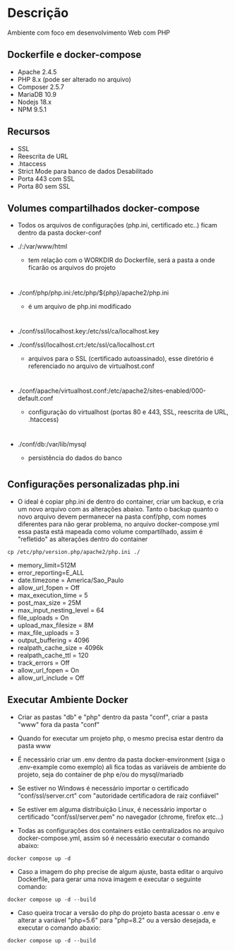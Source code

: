 # Descrição
Ambiente com foco em desenvolvimento Web com PHP

## Dockerfile e docker-compose
- Apache   2.4.5
- PHP      8.x (pode ser alterado no arquivo)
- Composer 2.5.7
- MariaDB  10.9
- Nodejs   18.x
- NPM      9.5.1

## Recursos
- SSL 
- Reescrita de URL
- .htaccess
- Strict Mode para banco de dados Desabilitado
- Porta 443 com SSL
- Porta 80 sem SSL

## Volumes compartilhados docker-compose

- Todos os arquivos de configurações (php.ini, certificado etc..) ficam dentro da pasta docker-conf

* ./:/var/www/html 
    * tem relação com o WORKDIR do Dockerfile, será a pasta a onde ficarão os arquivos do projeto

    #

* ./conf/php/php.ini:/etc/php/${php}/apache2/php.ini
    * é um arquivo de php.ini modificado

    #

* ./conf/ssl/localhost.key:/etc/ssl/ca/localhost.key
* ./conf/ssl/localhost.crt:/etc/ssl/ca/localhost.crt
    * arquivos para o SSL (certificado autoassinado), esse diretório é referenciado no arquivo de virtualhost.conf

    #

* ./conf/apache/virtualhost.conf:/etc/apache2/sites-enabled/000-default.conf
    * configuração do virtualhost (portas 80 e 443, SSL, reescrita de URL, .htaccess)

    #

* ./conf/db:/var/lib/mysql
   * persistência do dados do banco

   #

## Configurações personalizadas php.ini

- O ideal é copiar php.ini de dentro do container, criar um backup, e cria um novo arquivo com as alterações abaixo. Tanto o backup quanto o novo arquivo devem permanecer na pasta conf/php, com nomes diferentes para não gerar problema, no arquivo docker-compose.yml essa pasta está mapeada como volume compartilhado, assim é "refletido" as alterações dentro do container

~~~
cp /etc/php/version.php/apache2/php.ini ./
~~~

- memory_limit=512M
- error_reporting=E_ALL
- date.timezone = America/Sao_Paulo
- allow_url_fopen = Off
- max_execution_time = 5
- post_max_size = 25M
- max_input_nesting_level = 64
- file_uploads = On
- upload_max_filesize = 8M
- max_file_uploads = 3
- output_buffering = 4096
- realpath_cache_size = 4096k
- realpath_cache_ttl = 120
- track_errors = Off
- allow_url_fopen = On
- allow_url_include = Off

## Executar Ambiente Docker

- Criar as pastas "db" e "php" dentro da pasta "conf", criar a pasta "www" fora da pasta "conf"

- Quando for executar um projeto php, o mesmo precisa estar dentro da pasta www

- É necessário criar um .env dentro da pasta docker-environment (siga o .env-example como exemplo) ali fica todas as variáveis de ambiente do projeto, seja do container de php e/ou do mysql/mariadb

- Se estiver no Windows é necessário importar o certificado "conf/ssl/server.crt" com "autoridade certificadora de raiz confiável"

- Se estiver em alguma distribuição Linux, é necessário importar o certificado "conf/ssl/server.pem" no navegador (chrome, firefox etc...)

- Todas as configurações dos containers estão centralizados no arquivo docker-compose.yml, assim só é necessário executar o comando abaixo:

~~~~
docker compose up -d
~~~~

- Caso a imagem do php precise de algum ajuste, basta editar o arquivo Dockerfile, para gerar uma nova imagem e executar o seguinte comando:

~~~
docker compose up -d --build
~~~

- Caso queira trocar a versão do php do projeto basta acessar o .env e alterar a variável "php=5.6" para "php=8.2" ou a versão desejada, e executar o comando abaxio:

~~~
docker compose up -d --build
~~~